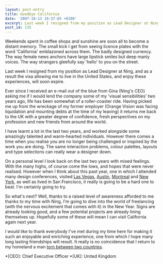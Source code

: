 ```yaml
---
layout: post-entry
title: Goodbye California
date: '2007-10-13 19:37:05 +0100'
excerpt: Last week I resigned from my position as Lead Designer at Ning, and as a result the visa allowing me to live in the United States will soon expire.
post_id: 135
---
```

Weekends spent in coffee shops and sunshine are soon all to become a distant memory. The small kick I get from seeing licence plates with the word 'California' emblazoned across them. The badly designed currency. The way female news anchors have large lipstick smiles but deep manly voices. The way strangers gleefully say 'hello' to you on the street.

Last week I resigned from my position as Lead Designer at Ning, and as a result the visa allowing me to live in the United States, and enjoy these experiences, will soon expire.

Ever since I received an e-mail out of the blue from Gina (Ning's CEO) asking me if I would lend the company some of my 'visual sensibilities' two years ago, life has been somewhat of a roller-coaster ride. Having picked me up from the wreckage of my former employer (Orange Vision was facing liquidation and mounting debts at the time of my leaving) it returns me back to the UK with a greater degree of confidence, fresh perspectives on my profession and new friends from around the world.

I have learnt a lot in the last two years, and worked alongside some amazingly talented and warm-hearted individuals. However there comes a time when you realise you are no longer being challenged or inspired by the work you are doing. The same interaction problems, colour palettes, layouts and type selections can really wear a designer down.

On a personal level I look back on the last two years with mixed feelings. With the many highs, of course come the lows, and hopes that were never realised. However when I think about this past year, one in which I attended many design conferences, visited [Las Vegas][1], [Austin][2], [Montreal][3] and [New York][4], as well as lived in San Francisco, it really is going to be a hard one to beat. I'm certainly going to try.

So what's next? Well, thanks to a raised level of awareness afforded to me thanks to my time with Ning, I'm going to dive into the world of freelancing (with the nervous excitement that comes with it) in the New Year.  Signs are already looking good, and a few potential projects are already lining themselves up. Hopefully some of these will mean I can visit California again next year.

I would like to thank everybody I've met during my time here for making it such an enjoyable and enriching experience, one from which I hope many long lasting friendships will result. It really is no coincidence that I return to my homeland a man [torn between two countries][5].

[1]: /2007/01/las_vegas/
[2]: /2007/03/falling_in_love_with_austin/
[3]: /2007/07/montreal/
[4]: /2007/08/new_york_and_san_francisco/
[5]: /2007/10/my_british_radar/

*[CEO]: Chief Executive Officer
*[UK]: United Kingdom